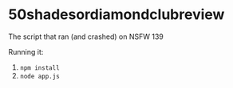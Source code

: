 50shadesordiamondclubreview
===========================

The script that ran (and crashed) on NSFW 139

Running it:

1. `npm install`
2. `node app.js`